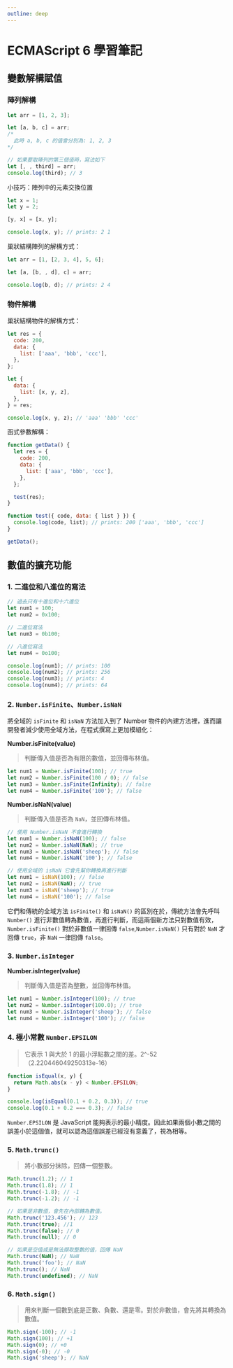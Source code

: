 ```yaml
---
outline: deep
---
```


# ECMAScript 6 學習筆記

## 變數解構賦值

### 陣列解構

```js
let arr = [1, 2, 3];

let [a, b, c] = arr;
/*
  此時 a, b, c 的值會分別為: 1, 2, 3
*/

// 如果要取陣列的第三個值時，寫法如下
let [, , third] = arr;
console.log(third); // 3
```

小技巧：陣列中的元素交換位置

```js
let x = 1;
let y = 2;

[y, x] = [x, y];

console.log(x, y); // prints: 2 1
```

巢狀結構陣列的解構方式：

```js
let arr = [1, [2, 3, 4], 5, 6];

let [a, [b, , d], c] = arr;

console.log(b, d); // prints: 2 4
```

### 物件解構

巢狀結構物件的解構方式：

```js
let res = {
  code: 200,
  data: {
    list: ['aaa', 'bbb', 'ccc'],
  },
};

let {
  data: {
    list: [x, y, z],
  },
} = res;

console.log(x, y, z); // 'aaa' 'bbb' 'ccc'
```

函式參數解構：

```js
function getData() {
  let res = {
    code: 200,
    data: {
      list: ['aaa', 'bbb', 'ccc'],
    },
  };

  test(res);
}

function test({ code, data: { list } }) {
  console.log(code, list); // prints: 200 ['aaa', 'bbb', 'ccc']
}

getData();
```

## 數值的擴充功能

### 1. 二進位和八進位的寫法

```js
// 過去只有十進位和十六進位
let num1 = 100;
let num2 = 0x100;

// 二進位寫法
let num3 = 0b100;

// 八進位寫法
let num4 = 0o100;

console.log(num1); // prints: 100
console.log(num2); // prints: 256
console.log(num3); // prints: 4
console.log(num4); // prints: 64
```

### 2. `Number.isFinite`、`Number.isNaN`

將全域的 `isFinite` 和 `isNaN` 方法加入到了 Number 物件的內建方法裡，進而讓開發者減少使用全域方法，在程式撰寫上更加模組化：

**Number.isFinite(value)**

> 判斷傳入值是否為有限的數值，並回傳布林值。

```js
let num1 = Number.isFinite(100); // true
let num2 = Number.isFinite(100 / 0); // false
let num3 = Number.isFinite(Infinity); // false
let num4 = Number.isFinite('100'); // false
```

**Number.isNaN(value)**

> 判斷傳入值是否為 `NaN`，並回傳布林值。

```js {4,10}
// 使用 Number.isNaN 不會進行轉換
let num1 = Number.isNaN(100); // false
let num2 = Number.isNaN(NaN); // true
let num3 = Number.isNaN('sheep'); // false
let num4 = Number.isNaN('100'); // false

// 使用全域的 isNaN 它會先幫你轉換再進行判斷
let num1 = isNaN(100); // false
let num2 = isNaN(NaN); // true
let num3 = isNaN('sheep'); // true
let num4 = isNaN('100'); // false
```

它們和傳統的全域方法 `isFinite()` 和 `isNaN()` 的區別在於，傳統方法會先呼叫 `Number()` 進行非數值轉為數值，再進行判斷，而這兩個新方法只對數值有效，`Number.isFinite()` 對於非數值一律回傳 `false`,`Number.isNaN()` 只有對於 `NaN` 才回傳 `true`，非 `NaN` 一律回傳 `false`。

### 3. `Number.isInteger`

**Number.isInteger(value)**

> 判斷傳入值是否為整數，並回傳布林值。

```js
let num1 = Number.isInteger(100); // true
let num2 = Number.isInteger(100.0); // true
let num3 = Number.isInteger('sheep'); // false
let num4 = Number.isInteger('100'); // false
```

### 4. 極小常數 `Number.EPSILON`

> 它表示 1 與大於 1 的最小浮點數之間的差。2^-52（2.220446049250313e-16）

```js
function isEqual(x, y) {
  return Math.abs(x - y) < Number.EPSILON;
}

console.log(isEqual(0.1 + 0.2, 0.3)); // true
console.log(0.1 + 0.2 === 0.3); // false
```

`Number.EPSILON` 是 JavaScript 能夠表示的最小精度。因此如果兩個小數之間的誤差小於這個值，就可以認為這個誤差已經沒有意義了，視為相等。

### 5. `Math.trunc()`

> 將小數部分抹除，回傳一個整數。

```js
Math.trunc(1.2); // 1
Math.trunc(1.8); // 1
Math.trunc(-1.8); // -1
Math.trunc(-1.2); // -1

// 如果是非數值，會先在內部轉為數值。
Math.trunc('123.456'); // 123
Math.trunc(true); //1
Math.trunc(false); // 0
Math.trunc(null); // 0

// 如果是空值或是無法擷取整數的值，回傳 NaN
Math.trunc(NaN); // NaN
Math.trunc('foo'); // NaN
Math.trunc(); // NaN
Math.trunc(undefined); // NaN
```

### 6. `Math.sign()`

> 用來判斷一個數到底是正數、負數、還是零。對於非數值，會先將其轉換為數值。

```js
Math.sign(-100); // -1
Math.sign(100); // +1
Math.sign(0); // +0
Math.sign(-0); // -0
Math.sign('sheep'); // NaN
```
